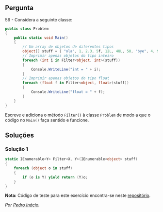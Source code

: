 ## Pergunta

56 - Considera a seguinte classe:

```cs
public class Problem
{
    public static void Main()
    {
        // Um array de objetos de diferentes tipos
        object[] stuff = { "ola", 1, 2.3, 5f, 12L, 4UL, 5U, "bye", 4, 9 };
        // Imprimir apenas objetos do tipo inteiro
        foreach (int i in Filter<object, int>(stuff))
        {
            Console.WriteLine("int = " + i);
        }
        // Imprimir apenas objetos do tipo float
        foreach (float f in Filter<object, float>(stuff))
        {
            Console.WriteLine("float = " + f);
        }
    }
}
```

Escreve e adiciona o método `Filter()` à classe `Problem` de modo a que o
código no `Main()` faça sentido e funcione.


## Soluções

### Solução 1

```cs
static IEnumerable<Y> Filter<X, Y>(IEnumerable<object> stuff)
{
    foreach (object o in stuff)
    {
        if (o is Y) yield return (Y)o;
    }
}

```

**Nota:** Código de teste para este exercício encontra-se neste
[repositório](https://github.com/PmaiWoW/GitHub-Exercises).

*Por [Pedro Inácio](https://github.com/PmaiWoW).*